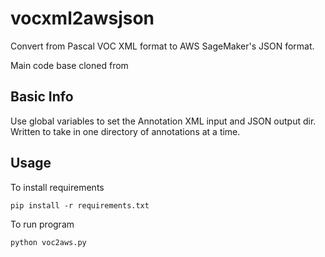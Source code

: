 # vocxml2awsjson
Convert from Pascal VOC XML format to AWS SageMaker's JSON format.

Main code base cloned from 
## Basic Info
Use global variables to set the Annotation XML input and JSON output dir.
Written to take in one directory of annotations at a time.

## Usage
To install requirements
```
pip install -r requirements.txt
```
To run program
```
python voc2aws.py
```

